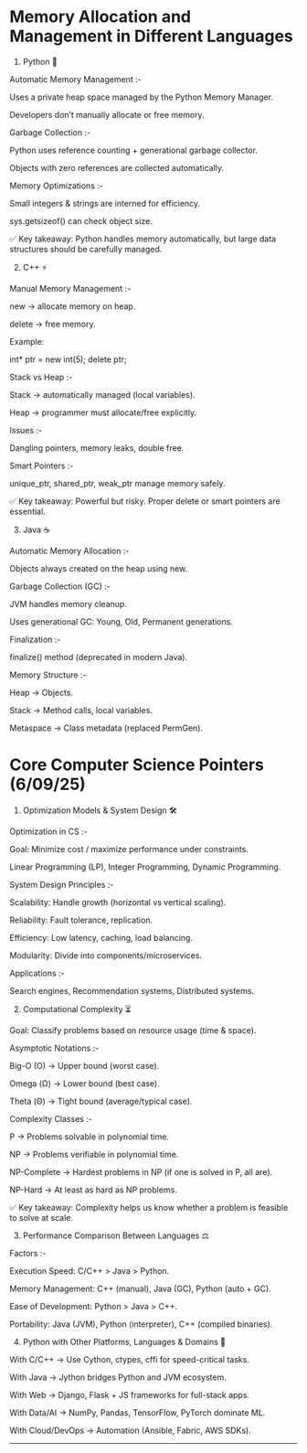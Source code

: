 # Memory Allocation and Management in Different Languages


1. Python 🐍

Automatic Memory Management :-

Uses a private heap space managed by the Python Memory Manager.

Developers don’t manually allocate or free memory.


Garbage Collection :- 

Python uses reference counting + generational garbage collector.

Objects with zero references are collected automatically.


Memory Optimizations :-

Small integers & strings are interned for efficiency.

sys.getsizeof() can check object size.



✅ Key takeaway: Python handles memory automatically, but large data structures should be carefully managed. 



2. C++ ⚡

Manual Memory Management :- 

new → allocate memory on heap.

delete → free memory.

Example:

int* ptr = new int(5);
delete ptr;


Stack vs Heap :-

Stack → automatically managed (local variables).

Heap → programmer must allocate/free explicitly.


Issues :-

Dangling pointers, memory leaks, double free.


Smart Pointers :- 

unique_ptr, shared_ptr, weak_ptr manage memory safely.



✅ Key takeaway: Powerful but risky. Proper delete or smart pointers are essential. 



3. Java ☕

Automatic Memory Allocation :-

Objects always created on the heap using new.


Garbage Collection (GC) :-

JVM handles memory cleanup.

Uses generational GC: Young, Old, Permanent generations.


Finalization :-

finalize() method (deprecated in modern Java).


Memory Structure :-

Heap → Objects.

Stack → Method calls, local variables.

Metaspace → Class metadata (replaced PermGen).




# Core Computer Science Pointers (6/09/25) 

1. Optimization Models & System Design 🛠️

Optimization in CS :- 

Goal: Minimize cost / maximize performance under constraints.

Linear Programming (LP), Integer Programming, Dynamic Programming.


System Design Principles :- 

Scalability: Handle growth (horizontal vs vertical scaling).

Reliability: Fault tolerance, replication.

Efficiency: Low latency, caching, load balancing.

Modularity: Divide into components/microservices.


Applications :- 

Search engines, Recommendation systems, Distributed systems.




2. Computational Complexity ⏳

Goal: Classify problems based on resource usage (time & space).

Asymptotic Notations :- 

Big-O (O) → Upper bound (worst case).

Omega (Ω) → Lower bound (best case).

Theta (Θ) → Tight bound (average/typical case).


Complexity Classes :- 

P → Problems solvable in polynomial time.

NP → Problems verifiable in polynomial time.

NP-Complete → Hardest problems in NP (if one is solved in P, all are).

NP-Hard → At least as hard as NP problems.


✅ Key takeaway: Complexity helps us know whether a problem is feasible to solve at scale.




3. Performance Comparison Between Languages ⚖️

Factors :- 

Execution Speed: C/C++ > Java > Python.

Memory Management: C++ (manual), Java (GC), Python (auto + GC).

Ease of Development: Python > Java > C++.

Portability: Java (JVM), Python (interpreter), C++ (compiled binaries).



4.  Python with Other Platforms, Languages & Domains 🐍

With C/C++ → Use Cython, ctypes, cffi for speed-critical tasks.

With Java → Jython bridges Python and JVM ecosystem.

With Web → Django, Flask + JS frameworks for full-stack apps.

With Data/AI → NumPy, Pandas, TensorFlow, PyTorch dominate ML.

With Cloud/DevOps → Automation (Ansible, Fabric, AWS SDKs).



---
